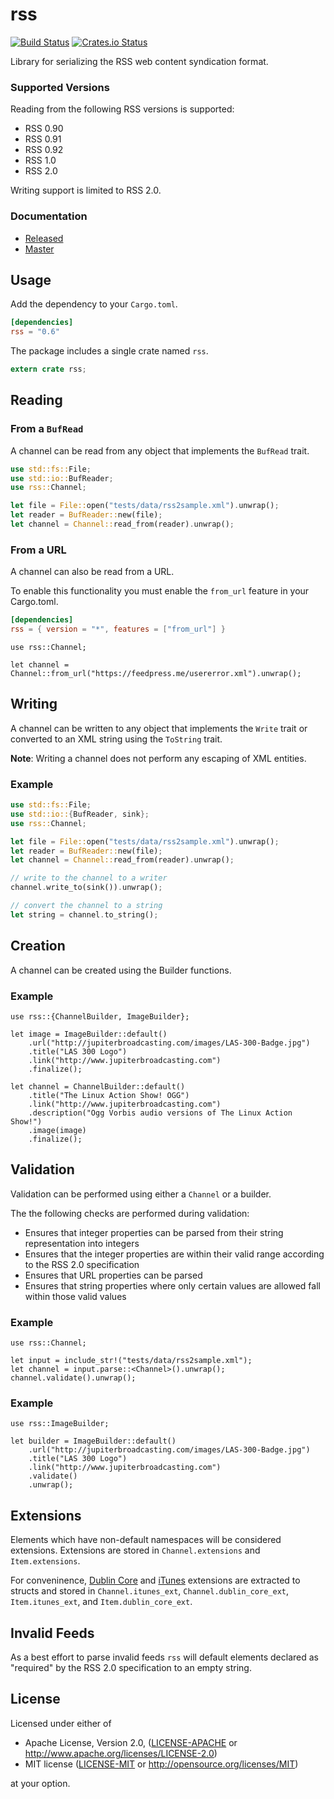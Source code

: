 # rss

[![Build Status](https://travis-ci.org/rust-syndication/rss.svg?branch=master)](https://travis-ci.org/rust-syndication/rss)
[![Crates.io Status](http://meritbadge.herokuapp.com/rss)](https://crates.io/crates/rss)

Library for serializing the RSS web content syndication format.

### Supported Versions

Reading from the following RSS versions is supported:

* RSS 0.90
* RSS 0.91
* RSS 0.92
* RSS 1.0
* RSS 2.0

Writing support is limited to RSS 2.0.

### Documentation

- [Released](https://docs.rs/rss/)
- [Master](https://rust-syndication.github.io/rss/rss/)

## Usage

Add the dependency to your `Cargo.toml`.

```toml
[dependencies]
rss = "0.6"
```

The package includes a single crate named `rss`.

```rust
extern crate rss;
```

## Reading

### From a `BufRead`

A channel can be read from any object that implements the `BufRead` trait.

```rust
use std::fs::File;
use std::io::BufReader;
use rss::Channel;

let file = File::open("tests/data/rss2sample.xml").unwrap();
let reader = BufReader::new(file);
let channel = Channel::read_from(reader).unwrap();
```

### From a URL

A channel can also be read from a URL.

To enable this functionality you must enable the `from_url` feature in your Cargo.toml.

```toml
[dependencies]
rss = { version = "*", features = ["from_url"] }
```

```ignore
use rss::Channel;

let channel = Channel::from_url("https://feedpress.me/usererror.xml").unwrap();
```

## Writing

A channel can be written to any object that implements the `Write` trait or converted to an XML string using the `ToString` trait.

**Note**: Writing a channel does not perform any escaping of XML entities.

### Example

```rust
use std::fs::File;
use std::io::{BufReader, sink};
use rss::Channel;

let file = File::open("tests/data/rss2sample.xml").unwrap();
let reader = BufReader::new(file);
let channel = Channel::read_from(reader).unwrap();

// write to the channel to a writer
channel.write_to(sink()).unwrap();

// convert the channel to a string
let string = channel.to_string();
```

## Creation

A channel can be created using the Builder functions.

### Example

```
use rss::{ChannelBuilder, ImageBuilder};

let image = ImageBuilder::default()
    .url("http://jupiterbroadcasting.com/images/LAS-300-Badge.jpg")
    .title("LAS 300 Logo")
    .link("http://www.jupiterbroadcasting.com")
    .finalize();

let channel = ChannelBuilder::default()
    .title("The Linux Action Show! OGG")
    .link("http://www.jupiterbroadcasting.com")
    .description("Ogg Vorbis audio versions of The Linux Action Show!")
    .image(image)
    .finalize();
```

## Validation

Validation can be performed using either a `Channel` or a builder.

The the following checks are performed during validation:

* Ensures that integer properties can be parsed from their string representation into integers
* Ensures that the integer properties are within their valid range according to the RSS 2.0 specification
* Ensures that URL properties can be parsed
* Ensures that string properties where only certain values are allowed fall within those valid values

### Example

```
use rss::Channel;

let input = include_str!("tests/data/rss2sample.xml");
let channel = input.parse::<Channel>().unwrap();
channel.validate().unwrap();
```

### Example

```
use rss::ImageBuilder;

let builder = ImageBuilder::default()
    .url("http://jupiterbroadcasting.com/images/LAS-300-Badge.jpg")
    .title("LAS 300 Logo")
    .link("http://www.jupiterbroadcasting.com")
    .validate()
    .unwrap();
```

## Extensions

Elements which have non-default namespaces will be considered extensions. Extensions are stored in `Channel.extensions` and `Item.extensions`. 

For conveninence, [Dublin Core](http://dublincore.org/documents/dces/) and [iTunes](https://help.apple.com/itc/podcasts_connect/#/itcb54353390) extensions are extracted to structs and stored in `Channel.itunes_ext`, `Channel.dublin_core_ext`, `Item.itunes_ext`, and `Item.dublin_core_ext`.

## Invalid Feeds

As a best effort to parse invalid feeds `rss` will default elements declared as "required" by the RSS 2.0 specification to an empty string.

## License

Licensed under either of

 * Apache License, Version 2.0, ([LICENSE-APACHE](LICENSE-APACHE) or http://www.apache.org/licenses/LICENSE-2.0)
 * MIT license ([LICENSE-MIT](LICENSE-MIT) or http://opensource.org/licenses/MIT)

at your option.
